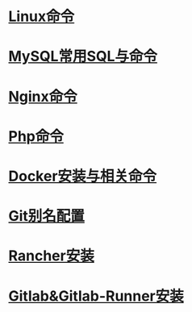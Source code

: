 ﻿# [Linux命令](https://github.com/tcyfree/CommonCommands/blob/master/LINUX.sh)

# [MySQL常用SQL与命令](https://github.com/tcyfree/CommonCommands/blob/master/MYSQL.sh)

# [Nginx命令](https://github.com/tcyfree/CommonCommands/blob/master/NGINX.sh)

# [Php命令](https://github.com/tcyfree/CommonCommands/blob/master/PHP.sh)

# [Docker安装与相关命令](https://github.com/tcyfree/CommonCommands/blob/master/Docker.sh)

# [Git别名配置](https://github.com/tcyfree/CommonCommands/blob/master/Git.sh)

# [Rancher安装](https://github.com/tcyfree/CommonCommands/blob/master/Rancher.sh)

# [Gitlab&Gitlab-Runner安装](https://github.com/tcyfree/CommonCommands/blob/master/Gitlab&Gitlab-Runner.sh)
